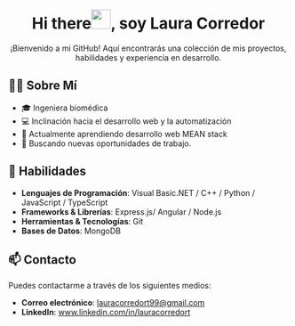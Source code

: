<h1 align="center"><b>Hi there</b><img src="https://media.giphy.com/media/hvRJCLFzcasrR4ia7z/giphy.gif" width="35">, soy Laura Corredor </h1>

<p align="center">¡Bienvenido a mi GitHub! Aquí encontrarás una colección de mis proyectos, habilidades y experiencia en desarrollo.</p>

## 🧑‍💻 Sobre Mí

- 🎓 Ingeniera biomédica
- 💻 Inclinación hacia el desarrollo web y la automatización
- 🫡 Actualmente aprendiendo desarrollo web MEAN stack 
- 💼 Buscando nuevas oportunidades de trabajo. 

## 🚀 Habilidades

- **Lenguajes de Programación**: Visual Basic.NET / C++ / Python / JavaScript / TypeScript
- **Frameworks & Librerías**: Express.js/ Angular / Node.js
- **Herramientas & Tecnologías**: Git
- **Bases de Datos**: MongoDB

## 📫 Contacto 

Puedes contactarme a través de los siguientes medios:
- **Correo electrónico**: lauracorredort99@gmail.com
- **LinkedIn**: www.linkedin.com/in/lauracorredort

<!--
**Lauraaact/Lauraaact** is a ✨ _special_ ✨ repository because its `README.md` (this file) appears on your GitHub profile.

Here are some ideas to get you started:

- 🔭 I’m currently working on ...
- 🌱 I’m currently learning ...
- 👯 I’m looking to collaborate on ...
- 🤔 I’m looking for help with ...
- 💬 Ask me about ...
- 📫 How to reach me: ...
- 😄 Pronouns: ...
- ⚡ Fun fact: ...
-->
